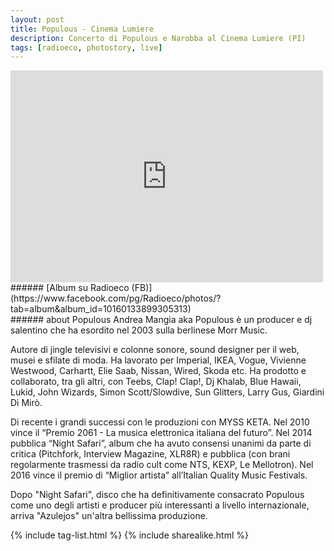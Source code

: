 ```yaml
---
layout: post
title: Populous - Cinema Lumiere
description: Concerto di Populous e Narobba al Cinema Lumiere (PI)
tags: [radioeco, photostory, live]
---
```


<div class="media-container">
<iframe src="https://www.facebook.com/plugins/post.php?href=https%3A%2F%2Fwww.facebook.com%2FRadioeco%2Fphotos%2Fa.10160133899305313%2F10160133907875313%2F%3Ftype%3D3&width=500" width="500" height="339" style="border:none;overflow:hidden" scrolling="no" frameborder="0" allowTransparency="true" allow="encrypted-media"></iframe>
</div>
###### [Album su Radioeco (FB)](https://www.facebook.com/pg/Radioeco/photos/?tab=album&album_id=10160133899305313)
<br>
###### about Populous
Andrea Mangia aka Populous è un producer e dj salentino che ha esordito nel 2003 sulla berlinese Morr Music.

Autore di jingle televisivi e colonne sonore, sound designer per il web, musei e sfilate di moda. Ha lavorato per Imperial, IKEA, Vogue, Vivienne Westwood, Carhartt, Elie Saab, Nissan, Wired, Skoda etc. Ha prodotto e collaborato, tra gli altri, con Teebs, Clap! Clap!, Dj Khalab, Blue Hawaii, Lukid, John Wizards, Simon Scott/Slowdive, Sun Glitters, Larry Gus, Giardini Di Mirò.

Di recente i grandi successi con le produzioni con MYSS KETA. Nel 2010 vince il “Premio 2061 - La musica elettronica italiana del futuro”. Nel 2014 pubblica “Night Safari”, album che ha avuto consensi unanimi da parte di critica (Pitchfork, Interview Magazine, XLR8R) e pubblica (con brani regolarmente trasmessi da radio cult come NTS, KEXP, Le Mellotron). Nel 2016 vince il premio di “Miglior artista” all’Italian Quality Music Festivals.

Dopo "Night Safari", disco che ha definitivamente consacrato Populous come uno degli artisti e producer più interessanti a livello internazionale, arriva  "Azulejos" un'altra bellissima produzione.

{% include tag-list.html %}
{% include sharealike.html %}
